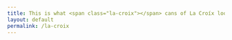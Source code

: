 ```yaml
---
title: This is what <span class="la-croix"></span> cans of La Croíx looks like.
layout: default
permalink: /la-croix
---
```


<div id="la-croix-cans">
</div>